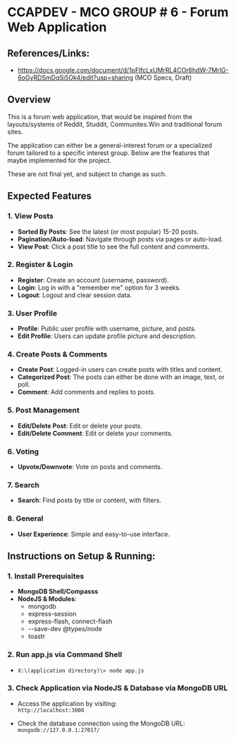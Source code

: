 # CCAPDEV - MCO GROUP # 6 - Forum Web Application

## References/Links:

- https://docs.google.com/document/d/1pFlfcLxUMrRL4COr6hdW-7MrlG-6oGyRDSmDqSi5Ok4/edit?usp=sharing (MCO Specs, Draft)

## Overview

This is a forum web application, that would be inspired from the layouts/systems of Reddit, Studdit, Communites.Win and traditional forum sites.

The application can either be a general-interest forum or a specialized forum tailored to a specific interest group. Below are the features that maybe implemented for the project. 

These are not final yet, and subject to change as such.

## Expected Features

### 1. View Posts
- **Sorted By Posts**: See the latest (or most popular) 15-20 posts.
- **Pagination/Auto-load**: Navigate through posts via pages or auto-load.
- **View Post**: Click a post title to see the full content and comments.

### 2. Register & Login
- **Register**: Create an account (username, password).
- **Login**: Log in with a "remember me" option for 3 weeks.
- **Logout**: Logout and clear session data.

### 3. User Profile
- **Profile**: Public user profile with username, picture, and posts.
- **Edit Profile**: Users can update profile picture and description.

### 4. Create Posts & Comments
- **Create Post**: Logged-in users can create posts with titles and content.
- **Categorized Post**: The posts can either be done with an image, text, or poll.
- **Comment**: Add comments and replies to posts.

### 5. Post Management
- **Edit/Delete Post**: Edit or delete your posts.
- **Edit/Delete Comment**: Edit or delete your comments.

### 6. Voting
- **Upvote/Downvote**: Vote on posts and comments.

### 7. Search
- **Search**: Find posts by title or content, with filters.

### 8. General
- **User Experience**: Simple and easy-to-use interface.

## Instructions on Setup & Running:

### 1. Install Prerequisites
- **MongoDB Shell/Compasss**
- **NodeJS & Modules**:
  - mongodb
  - express-session
  - express-flash, connect-flash
  - --save-dev @types/node
  - toastr

### 2. Run app.js via Command Shell
 - `X:\(application directory)\> node app.js`

### 3. Check Application via NodeJS & Database via MongoDB URL
- Access the application by visiting:  
  `http://localhost:3000`
  
- Check the database connection using the MongoDB URL:  
  `mongodb://127.0.0.1:27017/`
